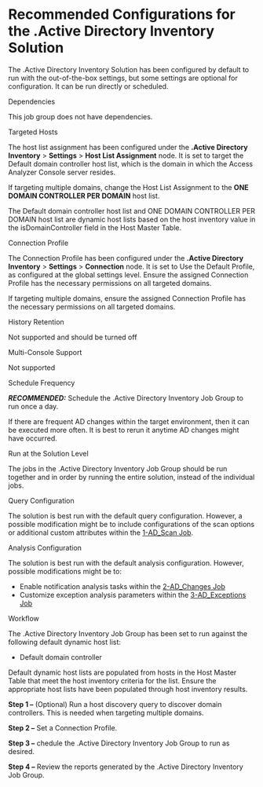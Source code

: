 # Recommended Configurations for the .Active Directory Inventory Solution

The .Active Directory Inventory Solution has been configured by default to run with the
out-of-the-box settings, but some settings are optional for configuration. It can be run directly or
scheduled.

Dependencies

This job group does not have dependencies.

Targeted Hosts

The host list assignment has been configured under the **.Active Directory Inventory** >
**Settings** > **Host List Assignment** node. It is set to target the Default domain controller host
list, which is the domain in which the Access Analyzer Console server resides.

If targeting multiple domains, change the Host List Assignment to the **ONE DOMAIN CONTROLLER PER
DOMAIN** host list.

The Default domain controller host list and ONE DOMAIN CONTROLLER PER DOMAIN host list are dynamic
host lists based on the host inventory value in the isDomainController field in the Host Master
Table.

Connection Profile

The Connection Profile has been configured under the **.Active Directory Inventory** >
**Settings** > **Connection** node. It is set to Use the Default Profile, as configured at the
global settings level. Ensure the assigned Connection Profile has the necessary permissions on all
targeted domains.

If targeting multiple domains, ensure the assigned Connection Profile has the necessary permissions
on all targeted domains.

History Retention

Not supported and should be turned off

Multi-Console Support

Not supported

Schedule Frequency

**_RECOMMENDED:_** Schedule the .Active Directory Inventory Job Group to run once a day.

If there are frequent AD changes within the target environment, then it can be executed more often.
It is best to rerun it anytime AD changes might have occurred.

Run at the Solution Level

The jobs in the .Active Directory Inventory Job Group should be run together and in order by running
the entire solution, instead of the individual jobs.

Query Configuration

The solution is best run with the default query configuration. However, a possible modification
might be to include configurations of the scan options or additional custom attributes within the
[1-AD_Scan Job](/docs/accessanalyzer/12.0/solutions/activedirectoryinventory/1-ad_scan.md).

Analysis Configuration

The solution is best run with the default analysis configuration. However, possible modifications
might be to:

- Enable notification analysis tasks within the [2-AD_Changes Job](/docs/accessanalyzer/12.0/solutions/activedirectoryinventory/2-ad_changes.md)
- Customize exception analysis parameters within the [3-AD_Exceptions Job](/docs/accessanalyzer/12.0/solutions/activedirectoryinventory/3-ad_exceptions.md)

Workflow

The .Active Directory Inventory Job Group has been set to run against the following default dynamic
host list:

- Default domain controller

Default dynamic host lists are populated from hosts in the Host Master Table that meet the host
inventory criteria for the list. Ensure the appropriate host lists have been populated through host
inventory results.

**Step 1 –** (Optional) Run a host discovery query to discover domain controllers. This is needed
when targeting multiple domains.

**Step 2 –** Set a Connection Profile.

**Step 3 –** chedule the .Active Directory Inventory Job Group to run as desired.

**Step 4 –** Review the reports generated by the .Active Directory Inventory Job Group.
